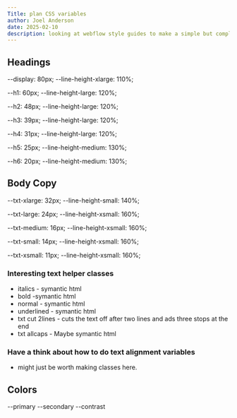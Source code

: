 ```yaml
---
Title: plan CSS variables
author: Joel Anderson
date: 2025-02-10
description: looking at webflow style guides to make a simple but complete class to variable system for applying styles to html symantically
---
```


## Headings

--display: 80px;
--line-height-xlarge: 110%;

--h1: 60px;
--line-height-large: 120%;


--h2: 48px;
--line-height-large: 120%;

--h3: 39px;
--line-height-large: 120%;

--h4: 31px;
--line-height-large: 120%;

--h5: 25px;
--line-height-medium: 130%;

--h6: 20px;
--line-height-medium: 130%;


## Body Copy

--txt-xlarge: 32px;
--line-height-small: 140%;

--txt-large: 24px;
--line-height-xsmall: 160%;

--txt-medium: 16px;
--line-height-xsmall: 160%;

--txt-small: 14px;
--line-height-xsmall: 160%;

--txt-xsmall: 11px;
--line-height-xsmall: 160%;

### Interesting text helper classes
- italics - symantic html
- bold -symantic html
- normal - symantic html
- underlined - symantic html
- txt cut 2lines - cuts the text off after two lines and ads three stops at the end
- txt allcaps - Maybe symantic html

### Have a think about how to do text alignment variables
- might just be worth making classes here.

## Colors
--primary
--secondary
--contrast




